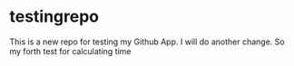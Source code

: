 # testingrepo

This is a new repo for testing my Github App. 
I will do another change. So my forth test for calculating time
